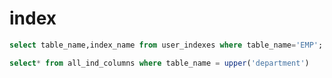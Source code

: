 # index


```sql 
select table_name,index_name from user_indexes where table_name='EMP';
```

```sql 
select* from all_ind_columns where table_name = upper('department')

```
